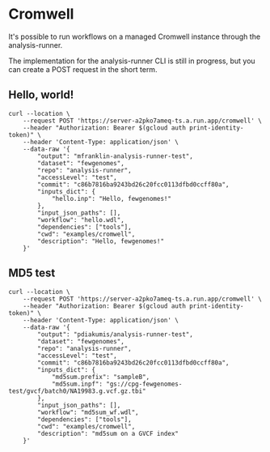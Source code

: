 # Cromwell

It's possible to run workflows on a managed Cromwell instance
through the analysis-runner.

The implementation for the analysis-runner CLI is still in progress,
but you can create a POST request in the short term.

## Hello, world!

```shell
curl --location \
    --request POST 'https://server-a2pko7ameq-ts.a.run.app/cromwell' \
    --header "Authorization: Bearer $(gcloud auth print-identity-token)" \
    --header 'Content-Type: application/json' \
    --data-raw '{
        "output": "mfranklin-analysis-runner-test",
        "dataset": "fewgenomes",
        "repo": "analysis-runner",
        "accessLevel": "test",
        "commit": "c86b7816ba9243bd26c20fcc0113dfbd0ccff80a",
        "inputs_dict": {
            "hello.inp": "Hello, fewgenomes!"
        },
        "input_json_paths": [],
        "workflow": "hello.wdl",
        "dependencies": ["tools"],
        "cwd": "examples/cromwell",
        "description": "Hello, fewgenomes!"
    }'
```

## MD5 test

```shell
curl --location \
    --request POST 'https://server-a2pko7ameq-ts.a.run.app/cromwell' \
    --header "Authorization: Bearer $(gcloud auth print-identity-token)" \
    --header 'Content-Type: application/json' \
    --data-raw '{
        "output": "pdiakumis/analysis-runner-test",
        "dataset": "fewgenomes",
        "repo": "analysis-runner",
        "accessLevel": "test",
        "commit": "c86b7816ba9243bd26c20fcc0113dfbd0ccff80a",
        "inputs_dict": {
            "md5sum.prefix": "sampleB",
            "md5sum.inpf": "gs://cpg-fewgenomes-test/gvcf/batch0/NA19983.g.vcf.gz.tbi"
        },
        "input_json_paths": [],
        "workflow": "md5sum_wf.wdl",
        "dependencies": ["tools"],
        "cwd": "examples/cromwell",
        "description": "md5sum on a GVCF index"
    }'
```
